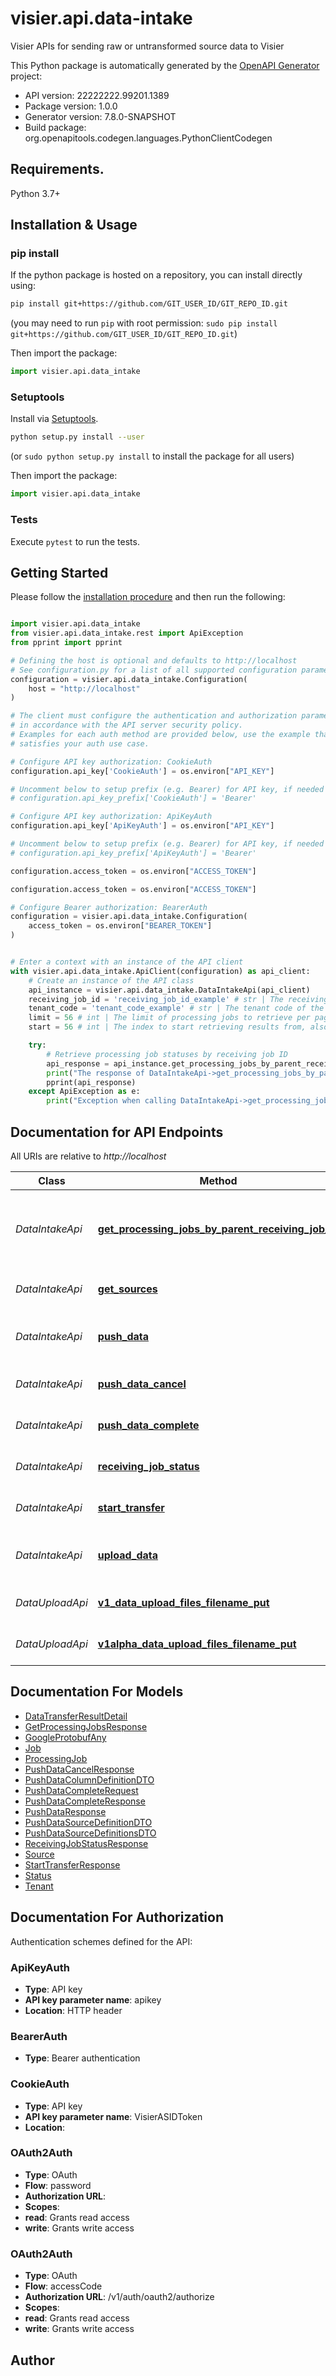 # visier.api.data-intake
Visier APIs for sending raw or untransformed source data to Visier

This Python package is automatically generated by the [OpenAPI Generator](https://openapi-generator.tech) project:

- API version: 22222222.99201.1389
- Package version: 1.0.0
- Generator version: 7.8.0-SNAPSHOT
- Build package: org.openapitools.codegen.languages.PythonClientCodegen

## Requirements.

Python 3.7+

## Installation & Usage
### pip install

If the python package is hosted on a repository, you can install directly using:

```sh
pip install git+https://github.com/GIT_USER_ID/GIT_REPO_ID.git
```
(you may need to run `pip` with root permission: `sudo pip install git+https://github.com/GIT_USER_ID/GIT_REPO_ID.git`)

Then import the package:
```python
import visier.api.data_intake
```

### Setuptools

Install via [Setuptools](http://pypi.python.org/pypi/setuptools).

```sh
python setup.py install --user
```
(or `sudo python setup.py install` to install the package for all users)

Then import the package:
```python
import visier.api.data_intake
```

### Tests

Execute `pytest` to run the tests.

## Getting Started

Please follow the [installation procedure](#installation--usage) and then run the following:

```python

import visier.api.data_intake
from visier.api.data_intake.rest import ApiException
from pprint import pprint

# Defining the host is optional and defaults to http://localhost
# See configuration.py for a list of all supported configuration parameters.
configuration = visier.api.data_intake.Configuration(
    host = "http://localhost"
)

# The client must configure the authentication and authorization parameters
# in accordance with the API server security policy.
# Examples for each auth method are provided below, use the example that
# satisfies your auth use case.

# Configure API key authorization: CookieAuth
configuration.api_key['CookieAuth'] = os.environ["API_KEY"]

# Uncomment below to setup prefix (e.g. Bearer) for API key, if needed
# configuration.api_key_prefix['CookieAuth'] = 'Bearer'

# Configure API key authorization: ApiKeyAuth
configuration.api_key['ApiKeyAuth'] = os.environ["API_KEY"]

# Uncomment below to setup prefix (e.g. Bearer) for API key, if needed
# configuration.api_key_prefix['ApiKeyAuth'] = 'Bearer'

configuration.access_token = os.environ["ACCESS_TOKEN"]

configuration.access_token = os.environ["ACCESS_TOKEN"]

# Configure Bearer authorization: BearerAuth
configuration = visier.api.data_intake.Configuration(
    access_token = os.environ["BEARER_TOKEN"]
)


# Enter a context with an instance of the API client
with visier.api.data_intake.ApiClient(configuration) as api_client:
    # Create an instance of the API class
    api_instance = visier.api.data_intake.DataIntakeApi(api_client)
    receiving_job_id = 'receiving_job_id_example' # str | The receiving job ID.
    tenant_code = 'tenant_code_example' # str | The tenant code of the tenant you want to retrieve the processing jobs for. Use this if you are only interested in the results for one analytic tenant. (optional)
    limit = 56 # int | The limit of processing jobs to retrieve per page. (optional)
    start = 56 # int | The index to start retrieving results from, also known as offset. The index begins at 0. (optional)

    try:
        # Retrieve processing job statuses by receiving job ID
        api_response = api_instance.get_processing_jobs_by_parent_receiving_job_id(receiving_job_id, tenant_code=tenant_code, limit=limit, start=start)
        print("The response of DataIntakeApi->get_processing_jobs_by_parent_receiving_job_id:\n")
        pprint(api_response)
    except ApiException as e:
        print("Exception when calling DataIntakeApi->get_processing_jobs_by_parent_receiving_job_id: %s\n" % e)

```

## Documentation for API Endpoints

All URIs are relative to *http://localhost*

Class | Method | HTTP request | Description
------------ | ------------- | ------------- | -------------
*DataIntakeApi* | [**get_processing_jobs_by_parent_receiving_job_id**](docs/DataIntakeApi.md#get_processing_jobs_by_parent_receiving_job_id) | **GET** /v1/op/jobs/processing-jobs/{receivingJobId} | Retrieve processing job statuses by receiving job ID
*DataIntakeApi* | [**get_sources**](docs/DataIntakeApi.md#get_sources) | **GET** /v1/op/data-sources | Retrieve a list of sources
*DataIntakeApi* | [**push_data**](docs/DataIntakeApi.md#push_data) | **PUT** /v1/op/data-transfer-sessions/{transferSessionId}/add | Transfer data to sources via JSON
*DataIntakeApi* | [**push_data_cancel**](docs/DataIntakeApi.md#push_data_cancel) | **PUT** /v1/op/data-transfer-sessions/{transferSessionId}/cancel | Cancel a transfer session
*DataIntakeApi* | [**push_data_complete**](docs/DataIntakeApi.md#push_data_complete) | **POST** /v1/op/jobs/receiving-jobs | Complete a transfer session
*DataIntakeApi* | [**receiving_job_status**](docs/DataIntakeApi.md#receiving_job_status) | **GET** /v1/op/jobs/receiving-jobs/{receivingJobId} | Retrieve a receiving job’s status
*DataIntakeApi* | [**start_transfer**](docs/DataIntakeApi.md#start_transfer) | **POST** /v1/op/data-transfer-sessions | Start a transfer session
*DataIntakeApi* | [**upload_data**](docs/DataIntakeApi.md#upload_data) | **PUT** /v1/op/data-transfer-sessions/{transferSessionId}/upload | Transfer data to sources via file upload
*DataUploadApi* | [**v1_data_upload_files_filename_put**](docs/DataUploadApi.md#v1_data_upload_files_filename_put) | **PUT** /v1/data/upload/files/{filename} | Upload a data file to Visier
*DataUploadApi* | [**v1alpha_data_upload_files_filename_put**](docs/DataUploadApi.md#v1alpha_data_upload_files_filename_put) | **PUT** /v1alpha/data/upload/files/{filename} | Upload a data file to Visier


## Documentation For Models

 - [DataTransferResultDetail](docs/DataTransferResultDetail.md)
 - [GetProcessingJobsResponse](docs/GetProcessingJobsResponse.md)
 - [GoogleProtobufAny](docs/GoogleProtobufAny.md)
 - [Job](docs/Job.md)
 - [ProcessingJob](docs/ProcessingJob.md)
 - [PushDataCancelResponse](docs/PushDataCancelResponse.md)
 - [PushDataColumnDefinitionDTO](docs/PushDataColumnDefinitionDTO.md)
 - [PushDataCompleteRequest](docs/PushDataCompleteRequest.md)
 - [PushDataCompleteResponse](docs/PushDataCompleteResponse.md)
 - [PushDataResponse](docs/PushDataResponse.md)
 - [PushDataSourceDefinitionDTO](docs/PushDataSourceDefinitionDTO.md)
 - [PushDataSourceDefinitionsDTO](docs/PushDataSourceDefinitionsDTO.md)
 - [ReceivingJobStatusResponse](docs/ReceivingJobStatusResponse.md)
 - [Source](docs/Source.md)
 - [StartTransferResponse](docs/StartTransferResponse.md)
 - [Status](docs/Status.md)
 - [Tenant](docs/Tenant.md)


<a id="documentation-for-authorization"></a>
## Documentation For Authorization


Authentication schemes defined for the API:
<a id="ApiKeyAuth"></a>
### ApiKeyAuth

- **Type**: API key
- **API key parameter name**: apikey
- **Location**: HTTP header

<a id="BearerAuth"></a>
### BearerAuth

- **Type**: Bearer authentication

<a id="CookieAuth"></a>
### CookieAuth

- **Type**: API key
- **API key parameter name**: VisierASIDToken
- **Location**: 

<a id="OAuth2Auth"></a>
### OAuth2Auth

- **Type**: OAuth
- **Flow**: password
- **Authorization URL**: 
- **Scopes**: 
 - **read**: Grants read access
 - **write**: Grants write access

<a id="OAuth2Auth"></a>
### OAuth2Auth

- **Type**: OAuth
- **Flow**: accessCode
- **Authorization URL**: /v1/auth/oauth2/authorize
- **Scopes**: 
 - **read**: Grants read access
 - **write**: Grants write access


## Author




